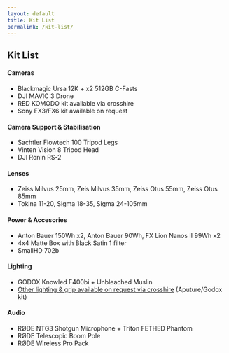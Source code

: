 ```yaml
---
layout: default
title: Kit List
permalink: /kit-list/
---
```


<div class="container mt-5 pt-5">
  <h2 class="mb-4">Kit List</h2>

  <div class="mb-5">
    <h4 class="text-uppercase text-muted border-bottom pb-2">Cameras</h4>
    <ul class="list-unstyled mt-3">
      <li>Blackmagic Ursa 12K + x2 512GB C-Fasts</li>
      <li>DJI MAVIC 3 Drone</li>
      <li>RED KOMODO kit available via crosshire</li>
      <li>Sony FX3/FX6 kit available on request</li>
    </ul>
  </div>
  
  <div class="mb-5">
    <h4 class="text-uppercase text-muted border-bottom pb-2">Camera Support & Stabilisation</h4>
    <ul class="list-unstyled mt-3">
      <li>Sachtler Flowtech 100 Tripod Legs</li>
      <li>Vinten Vision 8 Tripod Head</li>
      <li>DJI Ronin RS-2</li>
    </ul>
  </div>

  <div class="mb-5">
    <h4 class="text-uppercase text-muted border-bottom pb-2">Lenses</h4>
    <ul class="list-unstyled mt-3">
      <li>Zeiss Milvus 25mm, Zeis Milvus 35mm, Zeiss Otus 55mm, Zeiss Otus 85mm</li>
      <li>Tokina 11-20, Sigma 18-35, Sigma 24-105mm</li>
    </ul>
  </div>

  <div class="mb-5">
    <h4 class="text-uppercase text-muted border-bottom pb-2">Power & Accesories</h4>
    <ul class="list-unstyled mt-3">
      <li>Anton Bauer 150Wh x2, Anton Bauer 90Wh, FX Lion Nanos II 99Wh x2</li>
      <li>4x4 Matte Box with Black Satin 1 filter</li>
      <li>SmallHD 702b</li>
    </ul>
  </div>

  <div class="mb-5">
    <h4 class="text-uppercase text-muted border-bottom pb-2">Lighting</h4>
    <ul class="list-unstyled mt-3">
      <li>GODOX Knowled F400bi + Unbleached Muslin</li>
      <li><u>Other lighting & grip available on request via crosshire</u> (Aputure/Godox kit)</li>
    </ul>
  </div>

  <div class="mb-5">
    <h4 class="text-uppercase text-muted border-bottom pb-2">Audio</h4>
    <ul class="list-unstyled mt-3">
      <li>RØDE NTG3 Shotgun Microphone + Triton FETHED Phantom</li>
      <li>RØDE Telescopic Boom Pole</li>
      <li>RØDE Wireless Pro Pack</li>
    </ul>
  </div>

</div>
